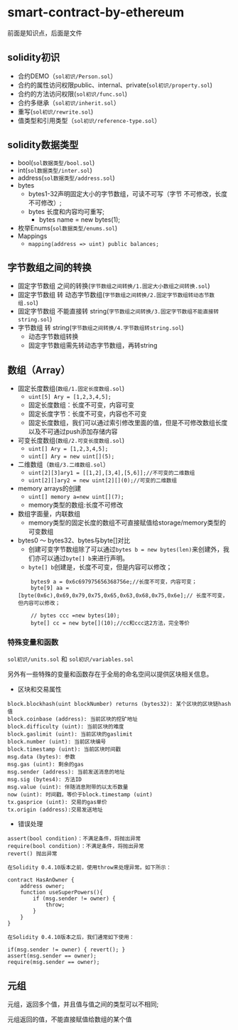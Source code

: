 # smart-contract-by-ethereum

前面是知识点，后面是文件

## solidity初识
- 合约DEMO（`sol初识/Person.sol`） 
- 合约的属性访问权限public、internal、private(`sol初识/property.sol`)
- 合约的方法访问权限(`sol初识/func.sol`)
- 合约多继承（`sol初识/inherit.sol`）
- 重写(`sol初识/rewrite.sol`)
- 值类型和引用类型（`sol初识/reference-type.sol`）

## solidity数据类型
- bool(`sol数据类型/bool.sol`)
- int(`sol数据类型/inter.sol`)
- address(`sol数据类型/address.sol`)
- bytes
    - bytes1-32声明固定大小的字节数组，可读不可写（字节 不可修改，长度不可修改）;
    - bytes 长度和内容均可重写;
        - bytes name  = new bytes(1);
- 枚举Enums(`sol数据类型/enums.sol`)
- Mappings
    - `mapping(address => uint) public balances;`

## 字节数组之间的转换
- 固定字节数组 之间的转换(`字节数组之间转换/1.固定大小数组之间转换.sol`)
- 固定字节数组 转 动态字节数组(`字节数组之间转换/2.固定字节数组转动态节数组.sol`)
- 固定字节数组 不能直接转 string(`字节数组之间转换/3.固定字节数组不能直接转string.sol`)
- 字节数组 转 string(`字节数组之间转换/4.字节数组转string.sol`)
    - 动态字节数组转换
    - 固定字节数组需先转动态字节数组，再转string

## 数组（Array）
- 固定长度数组(`数组/1.固定长度数组.sol`)
    - `uint[5] Ary = [1,2,3,4,5];`
    - 固定长度数组：长度不可变，内容可变
    - 固定长度字节：长度不可变，内容也不可变
    - 固定长度数组，我们可以通过索引修改里面的值，但是不可修改数组长度以及不可通过push添加存储内容
- 可变长度数组(`数组/2.可变长度数组.sol`)
    - `uint[] Ary = [1,2,3,4,5];`
    - `uint[] Ary = new uint[](5);`
- 二维数组（`数组/3.二维数组.sol`）
    - `uint[2][3]ary1 = [[1,2],[3,4],[5,6]];//不可变的二维数组`
    - `uint[2][]ary2 = new uint[2][](0);//可变的二维数组`
- memory arrays的创建
    - `uint[] memory a=new uint[](7);`
    -  memory类型的数组:长度不可修改
- 数组字面量，内联数组
    - memory类型的固定长度的数组不可直接赋值给storage/memory类型的可变数组 
- bytes0 ～ bytes32、bytes与byte[]对比
    - 创建可变字节数组除了可以通过`bytes b = new bytes(len)`来创建外，我们亦可以通过`byte[] b`来进行声明。
    - `byte[] b`创建是，长度不可变，但是内容可以修改；
    ```
        bytes9 a = 0x6c697975656368756e;//长度不可变，内容可变；
        byte[9] aa = [byte(0x6c),0x69,0x79,0x75,0x65,0x63,0x68,0x75,0x6e];// 长度不可变，但内容可以修改；

        // bytes ccc =new bytes(10);
        byte[] cc = new byte[](10);//cc和ccc这2方法，完全等价
    ```

### 特殊变量和函数

`sol初识/units.sol` 和 `sol初识/variables.sol`

另外有一些特殊的变量和函数存在于全局的命名空间以提供区块相关信息。

- 区块和交易属性
```
block.blockhash(uint blockNumber) returns (bytes32): 某个区块的区块链hash值
block.coinbase (address): 当前区块的挖矿地址
block.difficulty (uint): 当前区块的难度
block.gaslimit (uint): 当前区块的gaslimit
block.number (uint): 当前区块编号
block.timestamp (uint): 当前区块时间戳
msg.data (bytes): 参数
msg.gas (uint): 剩余的gas
msg.sender (address): 当前发送消息的地址
msg.sig (bytes4): 方法ID
msg.value (uint): 伴随消息附带的以太币数量
now (uint): 时间戳，等价于block.timestamp (uint)
tx.gasprice (uint): 交易的gas单价
tx.origin (address):交易发送地址
```
- 错误处理
```
assert(bool condition)：不满足条件，将抛出异常
require(bool condition)：不满足条件，将抛出异常
revert() 抛出异常

在Solidity 0.4.10版本之前，使用throw来处理异常。如下所示：

contract HasAnOwner {
    address owner;
    function useSuperPowers(){ 
        if (msg.sender != owner) { 
            throw; 
        }
    }
}

在Solidity 0.4.10版本之后，我们通常如下使用：

if(msg.sender != owner) { revert(); }
assert(msg.sender == owner);
require(msg.sender == owner);
```

## 元组

元组，返回多个值，并且值与值之间的类型可以不相同;

元组返回的值，不能直接赋值给数组的某个值